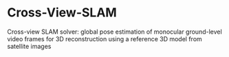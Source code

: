 # Cross-View-SLAM
Cross-view SLAM solver: global pose estimation of monocular ground-level video frames for 3D reconstruction using a reference 3D model from satellite images
